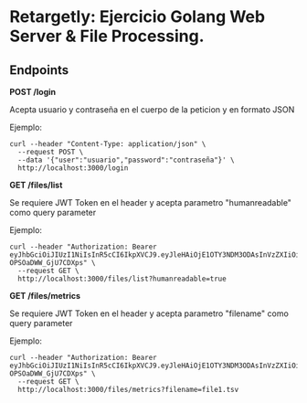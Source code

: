# Retargetly: Ejercicio Golang Web Server & File Processing.

## Endpoints

**POST /login**

Acepta usuario y contraseña en el cuerpo de la peticion y en formato JSON

Ejemplo:
```
curl --header "Content-Type: application/json" \
  --request POST \
  --data '{"user":"usuario","password":"contraseña"}' \
  http://localhost:3000/login
```  

**GET /files/list**

Se requiere JWT Token en el header y acepta parametro "humanreadable" como query parameter

Ejemplo:

```
curl --header "Authorization: Bearer eyJhbGciOiJIUzI1NiIsInR5cCI6IkpXVCJ9.eyJleHAiOjE1OTY3NDM3ODAsInVzZXIiOiJ1c3VhcmlvIn0.v919dl32M3WcmYlJcZx2aD3n-OPSOaDWW_GjU7CDXps" \
  --request GET \
  http://localhost:3000/files/list?humanreadable=true
```

**GET /files/metrics**

Se requiere JWT Token en el header y acepta parametro "filename" como query parameter

Ejemplo:

```
curl --header "Authorization: Bearer eyJhbGciOiJIUzI1NiIsInR5cCI6IkpXVCJ9.eyJleHAiOjE1OTY3NDM3ODAsInVzZXIiOiJ1c3VhcmlvIn0.v919dl32M3WcmYlJcZx2aD3n-OPSOaDWW_GjU7CDXps" \
  --request GET \
  http://localhost:3000/files/metrics?filename=file1.tsv
```
